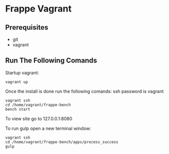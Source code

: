 # Frappe Vagrant

## Prerequisites
* git
* vagrant

## Run The Following Comands

Startup vagrant:

```
vagrant up
```

Once the install is done run the following comands:
ssh password is vagrant

```
vagrant ssh
cd /home/vagrant/frappe-bench
bench start
```
To view site go to 127.0.0.1:8080

To run gulp open a new terminal window:

```
vagrant ssh
cd /home/vagrant/frappe-bench/apps/process_success
gulp

```
